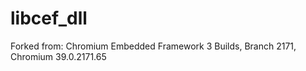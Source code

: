 libcef_dll
==========

Forked from: Chromium Embedded Framework 3 Builds, Branch 2171, Chromium 39.0.2171.65

